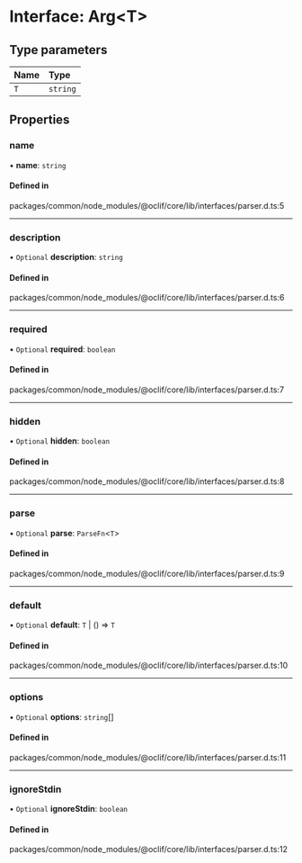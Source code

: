 # Interface: Arg<T\>

## Type parameters

| Name | Type |
| :------ | :------ |
| `T` | `string` |

## Properties

### name

• **name**: `string`

#### Defined in

packages/common/node_modules/@oclif/core/lib/interfaces/parser.d.ts:5

___

### description

• `Optional` **description**: `string`

#### Defined in

packages/common/node_modules/@oclif/core/lib/interfaces/parser.d.ts:6

___

### required

• `Optional` **required**: `boolean`

#### Defined in

packages/common/node_modules/@oclif/core/lib/interfaces/parser.d.ts:7

___

### hidden

• `Optional` **hidden**: `boolean`

#### Defined in

packages/common/node_modules/@oclif/core/lib/interfaces/parser.d.ts:8

___

### parse

• `Optional` **parse**: `ParseFn`<`T`\>

#### Defined in

packages/common/node_modules/@oclif/core/lib/interfaces/parser.d.ts:9

___

### default

• `Optional` **default**: `T` \| () => `T`

#### Defined in

packages/common/node_modules/@oclif/core/lib/interfaces/parser.d.ts:10

___

### options

• `Optional` **options**: `string`[]

#### Defined in

packages/common/node_modules/@oclif/core/lib/interfaces/parser.d.ts:11

___

### ignoreStdin

• `Optional` **ignoreStdin**: `boolean`

#### Defined in

packages/common/node_modules/@oclif/core/lib/interfaces/parser.d.ts:12
